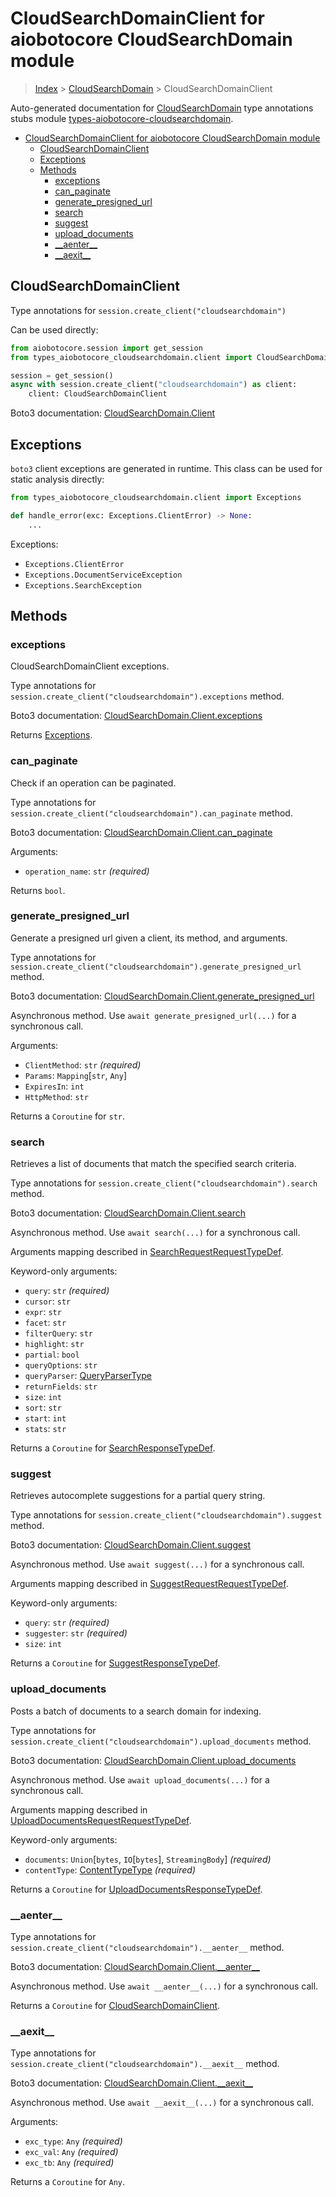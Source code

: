 <a id="cloudsearchdomainclient-for-aiobotocore-cloudsearchdomain-module"></a>

# CloudSearchDomainClient for aiobotocore CloudSearchDomain module

> [Index](../README.md) > [CloudSearchDomain](./README.md) >
> CloudSearchDomainClient

Auto-generated documentation for
[CloudSearchDomain](https://boto3.amazonaws.com/v1/documentation/api/latest/reference/services/cloudsearchdomain.html#CloudSearchDomain)
type annotations stubs module
[types-aiobotocore-cloudsearchdomain](https://pypi.org/project/types-aiobotocore-cloudsearchdomain/).

- [CloudSearchDomainClient for aiobotocore CloudSearchDomain module](#cloudsearchdomainclient-for-aiobotocore-cloudsearchdomain-module)
  - [CloudSearchDomainClient](#cloudsearchdomainclient)
  - [Exceptions](#exceptions)
  - [Methods](#methods)
    - [exceptions](#exceptions)
    - [can_paginate](#can_paginate)
    - [generate_presigned_url](#generate_presigned_url)
    - [search](#search)
    - [suggest](#suggest)
    - [upload_documents](#upload_documents)
    - [\_\_aenter\_\_](#__aenter__)
    - [\_\_aexit\_\_](#__aexit__)

<a id="cloudsearchdomainclient"></a>

## CloudSearchDomainClient

Type annotations for `session.create_client("cloudsearchdomain")`

Can be used directly:

```python
from aiobotocore.session import get_session
from types_aiobotocore_cloudsearchdomain.client import CloudSearchDomainClient

session = get_session()
async with session.create_client("cloudsearchdomain") as client:
    client: CloudSearchDomainClient
```

Boto3 documentation:
[CloudSearchDomain.Client](https://boto3.amazonaws.com/v1/documentation/api/latest/reference/services/cloudsearchdomain.html#CloudSearchDomain.Client)

<a id="exceptions"></a>

## Exceptions

`boto3` client exceptions are generated in runtime. This class can be used for
static analysis directly:

```python
from types_aiobotocore_cloudsearchdomain.client import Exceptions

def handle_error(exc: Exceptions.ClientError) -> None:
    ...
```

Exceptions:

- `Exceptions.ClientError`
- `Exceptions.DocumentServiceException`
- `Exceptions.SearchException`

<a id="methods"></a>

## Methods

<a id="exceptions"></a>

### exceptions

CloudSearchDomainClient exceptions.

Type annotations for `session.create_client("cloudsearchdomain").exceptions`
method.

Boto3 documentation:
[CloudSearchDomain.Client.exceptions](https://boto3.amazonaws.com/v1/documentation/api/latest/reference/services/cloudsearchdomain.html#CloudSearchDomain.Client.exceptions)

Returns [Exceptions](#exceptions).

<a id="can\_paginate"></a>

### can_paginate

Check if an operation can be paginated.

Type annotations for `session.create_client("cloudsearchdomain").can_paginate`
method.

Boto3 documentation:
[CloudSearchDomain.Client.can_paginate](https://boto3.amazonaws.com/v1/documentation/api/latest/reference/services/cloudsearchdomain.html#CloudSearchDomain.Client.can_paginate)

Arguments:

- `operation_name`: `str` *(required)*

Returns `bool`.

<a id="generate\_presigned\_url"></a>

### generate_presigned_url

Generate a presigned url given a client, its method, and arguments.

Type annotations for
`session.create_client("cloudsearchdomain").generate_presigned_url` method.

Boto3 documentation:
[CloudSearchDomain.Client.generate_presigned_url](https://boto3.amazonaws.com/v1/documentation/api/latest/reference/services/cloudsearchdomain.html#CloudSearchDomain.Client.generate_presigned_url)

Asynchronous method. Use `await generate_presigned_url(...)` for a synchronous
call.

Arguments:

- `ClientMethod`: `str` *(required)*
- `Params`: `Mapping`\[`str`, `Any`\]
- `ExpiresIn`: `int`
- `HttpMethod`: `str`

Returns a `Coroutine` for `str`.

<a id="search"></a>

### search

Retrieves a list of documents that match the specified search criteria.

Type annotations for `session.create_client("cloudsearchdomain").search`
method.

Boto3 documentation:
[CloudSearchDomain.Client.search](https://boto3.amazonaws.com/v1/documentation/api/latest/reference/services/cloudsearchdomain.html#CloudSearchDomain.Client.search)

Asynchronous method. Use `await search(...)` for a synchronous call.

Arguments mapping described in
[SearchRequestRequestTypeDef](./type_defs.md#searchrequestrequesttypedef).

Keyword-only arguments:

- `query`: `str` *(required)*
- `cursor`: `str`
- `expr`: `str`
- `facet`: `str`
- `filterQuery`: `str`
- `highlight`: `str`
- `partial`: `bool`
- `queryOptions`: `str`
- `queryParser`: [QueryParserType](./literals.md#queryparsertype)
- `returnFields`: `str`
- `size`: `int`
- `sort`: `str`
- `start`: `int`
- `stats`: `str`

Returns a `Coroutine` for
[SearchResponseTypeDef](./type_defs.md#searchresponsetypedef).

<a id="suggest"></a>

### suggest

Retrieves autocomplete suggestions for a partial query string.

Type annotations for `session.create_client("cloudsearchdomain").suggest`
method.

Boto3 documentation:
[CloudSearchDomain.Client.suggest](https://boto3.amazonaws.com/v1/documentation/api/latest/reference/services/cloudsearchdomain.html#CloudSearchDomain.Client.suggest)

Asynchronous method. Use `await suggest(...)` for a synchronous call.

Arguments mapping described in
[SuggestRequestRequestTypeDef](./type_defs.md#suggestrequestrequesttypedef).

Keyword-only arguments:

- `query`: `str` *(required)*
- `suggester`: `str` *(required)*
- `size`: `int`

Returns a `Coroutine` for
[SuggestResponseTypeDef](./type_defs.md#suggestresponsetypedef).

<a id="upload\_documents"></a>

### upload_documents

Posts a batch of documents to a search domain for indexing.

Type annotations for
`session.create_client("cloudsearchdomain").upload_documents` method.

Boto3 documentation:
[CloudSearchDomain.Client.upload_documents](https://boto3.amazonaws.com/v1/documentation/api/latest/reference/services/cloudsearchdomain.html#CloudSearchDomain.Client.upload_documents)

Asynchronous method. Use `await upload_documents(...)` for a synchronous call.

Arguments mapping described in
[UploadDocumentsRequestRequestTypeDef](./type_defs.md#uploaddocumentsrequestrequesttypedef).

Keyword-only arguments:

- `documents`: `Union`\[`bytes`, `IO`\[`bytes`\], `StreamingBody`\]
  *(required)*
- `contentType`: [ContentTypeType](./literals.md#contenttypetype) *(required)*

Returns a `Coroutine` for
[UploadDocumentsResponseTypeDef](./type_defs.md#uploaddocumentsresponsetypedef).

<a id="\_\_aenter\_\_"></a>

### \_\_aenter\_\_

Type annotations for `session.create_client("cloudsearchdomain").__aenter__`
method.

Boto3 documentation:
[CloudSearchDomain.Client.\_\_aenter\_\_](https://boto3.amazonaws.com/v1/documentation/api/latest/reference/services/cloudsearchdomain.html#CloudSearchDomain.Client.__aenter__)

Asynchronous method. Use `await __aenter__(...)` for a synchronous call.

Returns a `Coroutine` for [CloudSearchDomainClient](#cloudsearchdomainclient).

<a id="\_\_aexit\_\_"></a>

### \_\_aexit\_\_

Type annotations for `session.create_client("cloudsearchdomain").__aexit__`
method.

Boto3 documentation:
[CloudSearchDomain.Client.\_\_aexit\_\_](https://boto3.amazonaws.com/v1/documentation/api/latest/reference/services/cloudsearchdomain.html#CloudSearchDomain.Client.__aexit__)

Asynchronous method. Use `await __aexit__(...)` for a synchronous call.

Arguments:

- `exc_type`: `Any` *(required)*
- `exc_val`: `Any` *(required)*
- `exc_tb`: `Any` *(required)*

Returns a `Coroutine` for `Any`.
